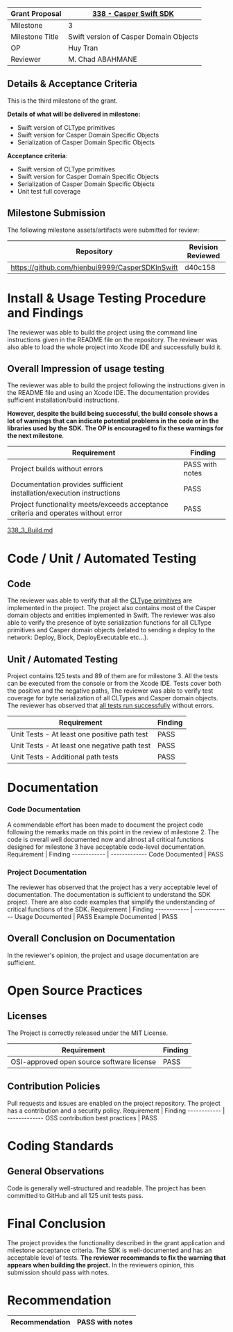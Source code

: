 
Grant Proposal | [338 - Casper Swift SDK](https://portal.devxdao.com/public-proposals/338)
------------ | -------------
Milestone | 3
Milestone Title | Swift version of Casper Domain Objects
OP | Huy Tran
Reviewer | M. Chad ABAHMANE

## Details & Acceptance Criteria

This is the third milestone of the grant.

**Details of what will be delivered in milestone:**
- Swift version of CLType primitives
- Swift version for Casper Domain Specific Objects
- Serialization of Casper Domain Specific Objects

**Acceptance criteria**: 

- Swift version of CLType primitives
- Swift version for Casper Domain Specific Objects
- Serialization of Casper Domain Specific Objects
- Unit test full coverage


## Milestone Submission

The following milestone assets/artifacts were submitted for review:

Repository | Revision Reviewed
------------ | -------------
https://github.com/hienbui9999/CasperSDKInSwift | d40c158

# Install & Usage Testing Procedure and Findings

The reviewer  was able to build the project using the command line instructions given in the README file on the repository.
The reviewer was also able to load the whole project into Xcode IDE and successfully build it. 

## Overall Impression of usage testing

The reviewer was able to build the project following the instructions given in the README file and using an Xcode IDE.
The documentation provides sufficient installation/build instructions.

**However, despite the build being successful, the build console shows a lot of warnings that can indicate  potential problems in the code or in the libraries used by the SDK.
The OP is encouraged to fix these warnings for the next milestone**.


Requirement | Finding
------------ | -------------
Project builds without errors | PASS with notes
Documentation provides sufficient installation/execution instructions | PASS
Project functionality meets/exceeds acceptance criteria and operates without error | PASS

[338_3_Build.md](assets/338_3_Build.md)
# Code / Unit / Automated Testing

## Code

The reviewer was able to verify that all the [CLType primitives](https://casper.network/docs/design/serialization-standard#clvalue) are implemented in the  project.
The project also contains most of the Casper domain objects and entities implemented in Swift.
The reviewer was also able to verify the presence of  byte serialization functions for all CLType primitives and Casper domain objects (related to sending a deploy to the network: Deploy, Block, DeployExecutable etc...).

## Unit / Automated Testing

Project contains 125 tests and 89 of them are for milestone 3. 
All the tests can be executed from the console or from the Xcode IDE. Tests cover both the positive and the negative paths,
The reviewer was able to verify test coverage for byte serialization of all CLTypes and Casper domain objects.
The reviewer has observed that [all tests run successfully](assets/test.md) without errors. 


Requirement | Finding
------------ | -------------
Unit Tests - At least one positive path test | PASS
Unit Tests - At least one negative path test | PASS
Unit Tests - Additional path tests | PASS

# Documentation

### Code Documentation
A commendable effort has been made to document the project code following the remarks made on this point in the review of milestone 2.
The code is overall well documented now and almost all critical functions designed for milestone 3 have acceptable code-level documentation.
Requirement | Finding
------------ | -------------
Code Documented | PASS 

### Project Documentation

The reviewer has observed that the project has a very acceptable level of documentation. The documentation is sufficient to understand the SDK project. There are also code examples that simplify the understanding of critical functions of the SDK.
Requirement | Finding
------------ | -------------
Usage Documented | PASS
Example Documented | PASS


## Overall Conclusion on Documentation

In the reviewer's opinion, the project and usage documentation are sufficient. 

# Open Source Practices

## Licenses

The Project is correctly released under the MIT License.

Requirement | Finding
------------ | -------------
OSI-approved open source software license | PASS

## Contribution Policies

Pull requests and issues are enabled on the project repository. The project has a contribution and a security policy. 
Requirement | Finding
------------ | -------------
OSS contribution best practices | PASS 


# Coding Standards

## General Observations

Code is generally well-structured and readable. The project has been committed to GitHub and all 125 unit tests pass.

# Final Conclusion

The project provides the functionality described in the grant application and milestone acceptance criteria.
The SDK is well-documented and has an acceptable level of tests.
**The reviewer recommands to fix the warning that appears when building the project.**
In the reviewers opinion, this submission should pass with notes.
# Recommendation

Recommendation | PASS with notes
------------ | -------------

